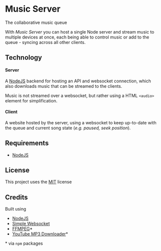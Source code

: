 # Music Server
The collaborative music queue

With *Music Server* you can host a single Node server and stream music to multiple devices at once,
each being able to control music or add to the queue - syncing across all other clients.

## Technology
#### Server
A [NodeJS](https://nodejs.org/en/) backend for hosting an API and websocket connection,
which also downloads music that can be streamed to the clients.

Music is not streamed over a websocket, but rather using a HTML `<audio>` element for simplification.

#### Client
A website hosted by the server, using a websocket to keep up-to-date with the queue and current song
state (*e.g. paused, seek position*).

## Requirements
 - [NodeJS](https://nodejs.org/en/)

## License
This project uses the [MIT](./LICENSE) license

## Credits
Built using
 - [NodeJS](https://nodejs.org/)
 - [Simple Websocket](https://github.com/feross/simple-websocket)
 - [FFMPEG](https://www.ffmpeg.org/)\*
 - [YouTube MP3 Downloader](https://github.com/ytb2mp3/youtube-mp3-downloader)\*

\* via `npm` packages
